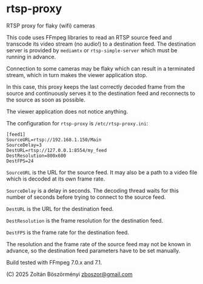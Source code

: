 # rtsp-proxy
RTSP proxy for flaky (wifi) cameras

This code uses FFmpeg libraries to read an RTSP source feed and
transcode its video stream (no audio!) to a destination feed.
The destination server is provided by `mediamtx` or `rtsp-simple-server`
which must be running in advance.

Connection to some cameras may be flaky which can result in
a terminated stream, which in turn makes the viewer application stop.

In this case, this proxy keeps the last correctly decoded frame
from the source and continuously serves it to the destination
feed and reconnects to the source as soon as possible.

The viewer application does not notice anything.

The configuration for `rtsp-proxy` is `/etc/rtsp-proxy.ini`:
```
[feed1]
SourceURL=rtsp://192.168.1.150/Main
SourceDelay=3
DestURL=rtsp://127.0.0.1:8554/my_feed
DestResolution=800x600
DestFPS=24
```

`SourceURL` is the URL for the source feed. It may also be a path
to a video file which is decoded at its own frame rate.

`SourceDelay` is a delay in seconds. The decoding thread waits for
this number of seconds before trying to connect to the source feed.

`DestURL` is the URL for the destination feed.

`DestResolution` is the frame resolution for the destination feed.

`DestFPS` is the frame rate for the destination feed.

The resolution and the frame rate of the source feed may not be
known in advance, so the destination feed parameters have to be
set manually.

Build tested with FFmpeg 7.0.x and 7.1.

(C) 2025 Zoltán Böszörményi <zboszor@gmail.com>
